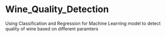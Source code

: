 # Wine_Quality_Detection
Using Classification and Regression for Machine Learning model to detect quality of wine based on different paramters
